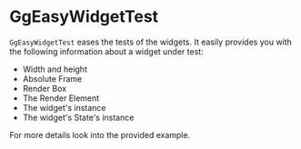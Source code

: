 # GgEasyWidgetTest

`GgEasyWidgetTest` eases the tests of the widgets. It easily provides you with
the following information about a widget under test:

- Width and height
- Absolute Frame
- Render Box
- The Render Element
- The widget's instance
- The widget's State's instance

For more details look into the provided example.
